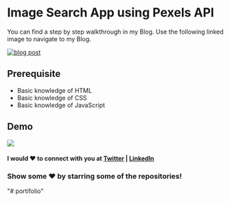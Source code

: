 # Image Search App using Pexels API
You can find a step by step walkthrough in my Blog. Use the following linked image to navigate to my Blog.

<a href="https://nehasoni.hashnode.dev/create-an-amazing-image-search-app-using-pexels-api"> <img src="project_images/Screenshot (432).png" alt="blog post"></a>
## Prerequisite
- Basic knowledge of HTML
- Basic knowledge of CSS
- Basic knowledge of JavaScript

## Demo
<img src="project_images/Image_search_app.gif">

#### I would ❤ to connect with you at  <a href="https://twitter.com/nehasoni__">Twitter</a> | <a href="https://www.linkedin.com/in/neha-soni-70a6231b1/">LinkedIn</a>
 ### Show some ❤️ by starring some of the repositories!
"# portifolio" 
